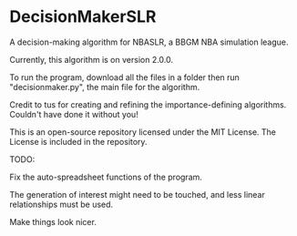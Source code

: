 # DecisionMakerSLR
A decision-making algorithm for NBASLR, a BBGM NBA simulation league.

Currently, this algorithm is on version 2.0.0.

To run the program, download all the files in a folder then run
"decisionmaker.py", the main file for the algorithm.

Credit to tus for creating and refining the importance-defining algorithms. Couldn't
have done it without you!

This is an open-source repository licensed under the MIT License. The License
is included in the repository.

TODO:

Fix the auto-spreadsheet functions of the program.

The generation of interest might need to be touched, and less linear relationships 
must be used.

Make things look nicer.




